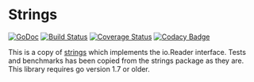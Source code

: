 # Strings

[![GoDoc](https://godoc.org/github.com/arsham/strings?status.svg)](http://godoc.org/github.com/arsham/strings)
[![Build Status](https://travis-ci.org/arsham/strings.svg?branch=master)](https://travis-ci.org/arsham/strings)
[![Coverage Status](https://codecov.io/gh/arsham/strings/branch/master/graph/badge.svg)](https://codecov.io/gh/arsham/strings)
[![Codacy Badge](https://api.codacy.com/project/badge/Grade/b1c3c7e419f14b4ab67831125e8ed141)](https://www.codacy.com/app/arsham/strings?utm_source=github.com&amp;utm_medium=referral&amp;utm_content=arsham/strings&amp;utm_campaign=Badge_Grade)


This is a copy of [strings][strings] which implements the io.Reader interface.
Tests and benchmarks has been copied from the strings package as they are. This
library requires go version 1.7 or older.

[strings]: https://golang.org/pkg/strings/

